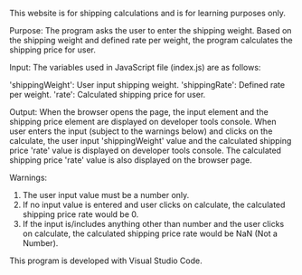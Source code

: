 This website is for shipping calculations and is for learning purposes only.

Purpose: The program asks the user to enter the shipping weight. Based on the shipping weight and defined rate per weight, the program calculates the shipping price for user.

Input: The variables used in JavaScript file (index.js) are as follows:

'shippingWeight': User input shipping weight.
'shippingRate': Defined rate per weight.
'rate': Calculated shipping price for user.

Output: When the browser opens the page, the input element and the shipping price element are displayed on developer tools console. When user enters the input (subject to the warnings below) and clicks on the calculate, the user input 'shippingWeight' value and the calculated shipping price 'rate' value is displayed on developer tools console. The calculated shipping price 'rate' value is also displayed on the browser page.

Warnings: 

1) The user input value must be a number only. 
2) If no input value is entered and user clicks on calculate, the calculated shipping price rate would be 0.
3) If the input is/includes anything other than number and the user clicks on calculate, the calculated shipping price rate would be NaN (Not a Number).

This program is developed with Visual Studio Code.
